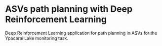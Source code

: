 # ASVs path planning with Deep Reinforcement Learning
 Deep Reinforcement Learning application for path planning in ASVs for
 the Ypacaraí Lake monitoring task.
 
 
